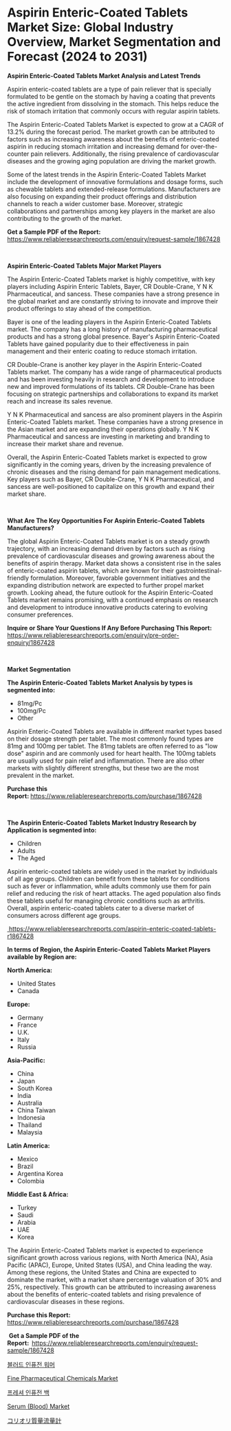<p><h1>Aspirin Enteric-Coated Tablets Market Size: Global Industry Overview, Market Segmentation and Forecast (2024 to 2031)</h1></p><p><strong>Aspirin Enteric-Coated Tablets Market Analysis and Latest Trends</strong></p>
<p><p>Aspirin enteric-coated tablets are a type of pain reliever that is specially formulated to be gentle on the stomach by having a coating that prevents the active ingredient from dissolving in the stomach. This helps reduce the risk of stomach irritation that commonly occurs with regular aspirin tablets. </p><p>The Aspirin Enteric-Coated Tablets Market is expected to grow at a CAGR of 13.2% during the forecast period. The market growth can be attributed to factors such as increasing awareness about the benefits of enteric-coated aspirin in reducing stomach irritation and increasing demand for over-the-counter pain relievers. Additionally, the rising prevalence of cardiovascular diseases and the growing aging population are driving the market growth. </p><p>Some of the latest trends in the Aspirin Enteric-Coated Tablets Market include the development of innovative formulations and dosage forms, such as chewable tablets and extended-release formulations. Manufacturers are also focusing on expanding their product offerings and distribution channels to reach a wider customer base. Moreover, strategic collaborations and partnerships among key players in the market are also contributing to the growth of the market.</p></p>
<p><strong>Get a Sample PDF of the Report:&nbsp;</strong> <a href="https://www.reliableresearchreports.com/enquiry/request-sample/1867428">https://www.reliableresearchreports.com/enquiry/request-sample/1867428</a></p>
<p>&nbsp;</p>
<p><strong>Aspirin Enteric-Coated Tablets Major Market Players</strong></p>
<p><p>The Aspirin Enteric-Coated Tablets market is highly competitive, with key players including Aspirin Enteric Tablets, Bayer, CR Double-Crane, Y N K Pharmaceutical, and sancess. These companies have a strong presence in the global market and are constantly striving to innovate and improve their product offerings to stay ahead of the competition.</p><p>Bayer is one of the leading players in the Aspirin Enteric-Coated Tablets market. The company has a long history of manufacturing pharmaceutical products and has a strong global presence. Bayer's Aspirin Enteric-Coated Tablets have gained popularity due to their effectiveness in pain management and their enteric coating to reduce stomach irritation.</p><p>CR Double-Crane is another key player in the Aspirin Enteric-Coated Tablets market. The company has a wide range of pharmaceutical products and has been investing heavily in research and development to introduce new and improved formulations of its tablets. CR Double-Crane has been focusing on strategic partnerships and collaborations to expand its market reach and increase its sales revenue.</p><p>Y N K Pharmaceutical and sancess are also prominent players in the Aspirin Enteric-Coated Tablets market. These companies have a strong presence in the Asian market and are expanding their operations globally. Y N K Pharmaceutical and sancess are investing in marketing and branding to increase their market share and revenue.</p><p>Overall, the Aspirin Enteric-Coated Tablets market is expected to grow significantly in the coming years, driven by the increasing prevalence of chronic diseases and the rising demand for pain management medications. Key players such as Bayer, CR Double-Crane, Y N K Pharmaceutical, and sancess are well-positioned to capitalize on this growth and expand their market share.</p></p>
<p>&nbsp;</p>
<p><strong>What Are The Key Opportunities For Aspirin Enteric-Coated Tablets Manufacturers?</strong></p>
<p><p>The global Aspirin Enteric-Coated Tablets market is on a steady growth trajectory, with an increasing demand driven by factors such as rising prevalence of cardiovascular diseases and growing awareness about the benefits of aspirin therapy. Market data shows a consistent rise in the sales of enteric-coated aspirin tablets, which are known for their gastrointestinal-friendly formulation. Moreover, favorable government initiatives and the expanding distribution network are expected to further propel market growth. Looking ahead, the future outlook for the Aspirin Enteric-Coated Tablets market remains promising, with a continued emphasis on research and development to introduce innovative products catering to evolving consumer preferences.</p></p>
<p><strong>Inquire or Share Your Questions If Any Before Purchasing This Report:</strong> <a href="https://www.reliableresearchreports.com/enquiry/pre-order-enquiry/1867428">https://www.reliableresearchreports.com/enquiry/pre-order-enquiry/1867428</a></p>
<p>&nbsp;</p>
<p><strong>Market Segmentation</strong></p>
<p><strong>The Aspirin Enteric-Coated Tablets Market Analysis by types is segmented into:</strong></p>
<p><ul><li>81mg/Pc</li><li>100mg/Pc</li><li>Other</li></ul></p>
<p><p>Aspirin Enteric-Coated Tablets are available in different market types based on their dosage strength per tablet. The most commonly found types are 81mg and 100mg per tablet. The 81mg tablets are often referred to as "low dose" aspirin and are commonly used for heart health. The 100mg tablets are usually used for pain relief and inflammation. There are also other markets with slightly different strengths, but these two are the most prevalent in the market.</p></p>
<p><strong>Purchase this Report:&nbsp;</strong><a href="https://www.reliableresearchreports.com/purchase/1867428">https://www.reliableresearchreports.com/purchase/1867428</a></p>
<p>&nbsp;</p>
<p><strong>The Aspirin Enteric-Coated Tablets Market Industry Research by Application is segmented into:</strong></p>
<p><ul><li>Children</li><li>Adults</li><li>The Aged</li></ul></p>
<p><p>Aspirin enteric-coated tablets are widely used in the market by individuals of all age groups. Children can benefit from these tablets for conditions such as fever or inflammation, while adults commonly use them for pain relief and reducing the risk of heart attacks. The aged population also finds these tablets useful for managing chronic conditions such as arthritis. Overall, aspirin enteric-coated tablets cater to a diverse market of consumers across different age groups.</p></p>
<p><a href="https://www.reliableresearchreports.com/aspirin-enteric-coated-tablets-r1867428">&nbsp;https://www.reliableresearchreports.com/aspirin-enteric-coated-tablets-r1867428</a></p>
<p><strong>In terms of Region, the Aspirin Enteric-Coated Tablets Market Players available by Region are:</strong></p>
<p>
    <p> <strong> North America: </strong>
        <ul>
            <li>United States</li>
            <li>Canada</li>
        </ul>
        </p> 
    <p> <strong> Europe: </strong>
        <ul>
            <li>Germany</li>
            <li>France</li>
            <li>U.K.</li>
            <li>Italy</li>
            <li>Russia</li>
        </ul>
        </p> 
    <p> <strong> Asia-Pacific: </strong>
        <ul>
            <li>China</li>
            <li>Japan</li>
            <li>South Korea</li>
            <li>India</li>
            <li>Australia</li>
            <li>China Taiwan</li>
            <li>Indonesia</li>
            <li>Thailand</li>
            <li>Malaysia</li>
        </ul>
        </p> 
    <p> <strong> Latin America: </strong>
        <ul>
            <li>Mexico</li>
            <li>Brazil</li>
            <li>Argentina Korea</li>
            <li>Colombia</li>
        </ul>
        </p> 
    <p> <strong> Middle East & Africa: </strong>
        <ul>
            <li>Turkey</li>
            <li>Saudi</li>
            <li>Arabia</li>
            <li>UAE</li>
            <li>Korea</li>
        </ul>
    </p>
    </p>
<p><p>The Aspirin Enteric-Coated Tablets market is expected to experience significant growth across various regions, with North America (NA), Asia Pacific (APAC), Europe, United States (USA), and China leading the way. Among these regions, the United States and China are expected to dominate the market, with a market share percentage valuation of 30% and 25%, respectively. This growth can be attributed to increasing awareness about the benefits of enteric-coated tablets and rising prevalence of cardiovascular diseases in these regions.</p></p>
<p><strong>Purchase this Report: </strong><a href="https://www.reliableresearchreports.com/purchase/1867428">https://www.reliableresearchreports.com/purchase/1867428</a></p>
<p>&nbsp;<strong>Get a Sample PDF of the Report:&nbsp;&nbsp;</strong><a href="https://www.reliableresearchreports.com/enquiry/request-sample/1867428">https://www.reliableresearchreports.com/enquiry/request-sample/1867428</a></p>
<p><strong></strong></p>
<p><p><a href="https://github.com/hook46569/Market-Research-Report-List-1/blob/main/932173157650.md">블러드 인퓨전 워머</a></p><p><a href="https://github.com/IsmaelBlick2023/Market-Research-Report-List-1/blob/main/fine-pharmaceutical-chemicals-market.md">Fine Pharmaceutical Chemicals Market</a></p><p><a href="https://github.com/JeromeRtyau89966/Market-Research-Report-List-1/blob/main/802598057649.md">프레셔 인퓨전 백</a></p><p><a href="https://github.com/Airanohannonzb68e5pb53oc1/Market-Research-Report-List-2/blob/main/serum-blood-market.md">Serum (Blood) Market</a></p><p><a href="https://medium.com/@ryleebauch2023/%E3%82%B3%E3%83%AA%E3%82%AA%E3%83%AA%E8%B3%AA%E9%87%8F%E6%B5%81%E9%87%8F%E8%A8%88%E5%B8%82%E5%A0%B4%E3%82%A4%E3%83%B3%E3%82%B5%E3%82%A4%E3%83%88-%E5%B8%82%E5%A0%B4%E5%8B%95%E5%90%91-%E6%88%90%E9%95%B7-2024%E5%B9%B4%E3%81%8B%E3%82%892031%E5%B9%B4%E3%81%BE%E3%81%A7%E3%81%AE%E4%BA%88%E6%B8%AC-a325ade12ac8">コリオリ質量流量計</a></p></p>